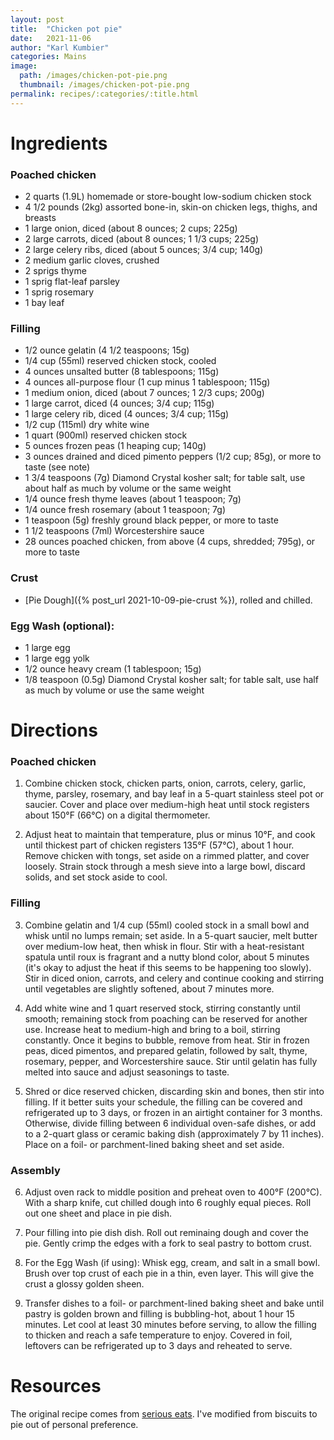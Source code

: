 ```yaml
---
layout: post
title:  "Chicken pot pie"
date:   2021-11-06
author: "Karl Kumbier"
categories: Mains
image:
  path: /images/chicken-pot-pie.png
  thumbnail: /images/chicken-pot-pie.png
permalink: recipes/:categories/:title.html
---
```


# Ingredients

### Poached chicken

* 2 quarts (1.9L) homemade or store-bought low-sodium chicken stock
* 4 1/2 pounds (2kg) assorted bone-in, skin-on chicken legs, thighs, and breasts
* 1 large onion, diced (about 8 ounces; 2 cups; 225g)
* 2 large carrots, diced (about 8 ounces; 1 1/3 cups; 225g)
* 2 large celery ribs, diced (about 5 ounces; 3/4 cup; 140g)
* 2 medium garlic cloves, crushed
* 2 sprigs thyme
* 1 sprig flat-leaf parsley
* 1 sprig rosemary
* 1 bay leaf

### Filling

* 1/2 ounce gelatin (4 1/2 teaspoons; 15g)
* 1/4 cup (55ml) reserved chicken stock, cooled
* 4 ounces unsalted butter (8 tablespoons; 115g)
* 4 ounces all-purpose flour (1 cup minus 1 tablespoon; 115g)
* 1 medium onion, diced (about 7 ounces; 1 2/3 cups; 200g)
* 1 large carrot, diced (4 ounces; 3/4 cup; 115g)
* 1 large celery rib, diced (4 ounces; 3/4 cup; 115g)
* 1/2 cup (115ml) dry white wine
* 1 quart (900ml) reserved chicken stock
* 5 ounces frozen peas (1 heaping cup; 140g)
* 3 ounces drained and diced pimento peppers (1/2 cup; 85g), or more to taste (see note)
* 1 3/4 teaspoons (7g) Diamond Crystal kosher salt; for table salt, use about half as much by volume or the same weight
* 1/4 ounce fresh thyme leaves (about 1 teaspoon; 7g)
* 1/4 ounce fresh rosemary (about 1 teaspoon; 7g)
* 1 teaspoon (5g) freshly ground black pepper, or more to taste
* 1 1/2 teaspoons (7ml) Worcestershire sauce
* 28 ounces poached chicken, from above (4 cups, shredded; 795g), or more to taste

### Crust
* [Pie Dough]({% post_url 2021-10-09-pie-crust %}), rolled and chilled.

### Egg Wash (optional):
* 1 large egg
* 1 large egg yolk
* 1/2 ounce heavy cream (1 tablespoon; 15g)
* 1/8 teaspoon (0.5g) Diamond Crystal kosher salt; for table salt, use half as much by volume or use the same weight

# Directions

### Poached chicken

1. Combine chicken stock, chicken parts, onion, carrots, celery, garlic, thyme,
   parsley, rosemary, and bay leaf in a 5-quart stainless steel pot or saucier.
Cover and place over medium-high heat until stock registers about 150°F (66°C)
on a digital thermometer.

2. Adjust heat to maintain that temperature, plus or minus 10°F, and cook until
   thickest part of chicken registers 135°F (57°C), about 1 hour. Remove chicken
with tongs, set aside on a rimmed platter, and cover loosely. Strain stock
through a mesh sieve into a large bowl, discard solids, and set stock aside to
cool.

### Filling

3. Combine gelatin and 1/4 cup (55ml) cooled stock in a small bowl and whisk
   until no lumps remain; set aside. In a 5-quart saucier, melt butter over
medium-low heat, then whisk in flour. Stir with a heat-resistant spatula until
roux is fragrant and a nutty blond color, about 5 minutes (it's okay to adjust
the heat if this seems to be happening too slowly). Stir in diced onion,
carrots, and celery and continue cooking and stirring until vegetables are
slightly softened, about 7 minutes more.

4. Add white wine and 1 quart reserved stock, stirring constantly until smooth;
   remaining stock from poaching can be reserved for another use. Increase heat
to medium-high and bring to a boil, stirring constantly. Once it begins to
bubble, remove from heat. Stir in frozen peas, diced pimentos, and prepared
gelatin, followed by salt, thyme, rosemary, pepper, and Worcestershire sauce.
Stir until gelatin has fully melted into sauce and adjust seasonings to taste.

5. Shred or dice reserved chicken, discarding skin and bones, then stir into
   filling. If it better suits your schedule, the filling can be covered and
refrigerated up to 3 days, or frozen in an airtight container for 3 months.
Otherwise, divide filling between 6 individual oven-safe dishes, or add to a
2-quart glass or ceramic baking dish (approximately 7 by 11 inches). Place on a
foil- or parchment-lined baking sheet and set aside.

### Assembly

6. Adjust oven rack to middle position and preheat oven to 400°F (200°C). With a
   sharp knife, cut chilled dough into 6 roughly equal pieces. Roll out one
sheet and place in pie dish. 

7. Pour filling into pie dish dish. Roll out reminaing dough and cover the pie.
Gently crimp the edges with a fork to seal pastry to bottom crust.

8. For the Egg Wash (if using): Whisk egg, cream, and salt in a small bowl.
   Brush over top crust of each pie in a thin, even layer. This will give the
crust a glossy golden sheen.

9. Transfer dishes to a foil- or parchment-lined baking sheet and bake until
   pastry is golden brown and filling is bubbling-hot, about 1 hour 15 minutes.
Let cool at least 30 minutes before serving, to allow the filling to thicken and
reach a safe temperature to enjoy. Covered in foil, leftovers can be
refrigerated up to 3 days and reheated to serve.

# Resources

The original recipe comes from [serious
eats](https://www.seriouseats.com/chicken-pot-pie-biscuit-topping-recipe). I've
modified from biscuits to pie out of personal preference.

